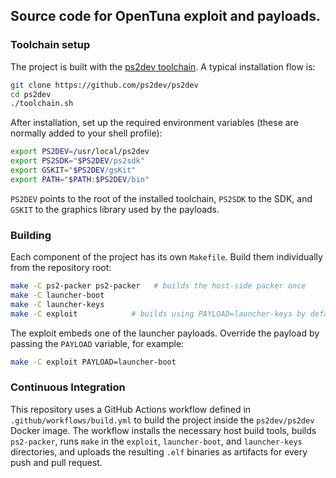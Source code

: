 ## Source code for OpenTuna exploit and payloads.

### Toolchain setup
The project is built with the [ps2dev toolchain](https://github.com/ps2dev/ps2dev). A typical installation flow is:

```bash
git clone https://github.com/ps2dev/ps2dev
cd ps2dev
./toolchain.sh
```

After installation, set up the required environment variables (these are normally added to your shell profile):

```bash
export PS2DEV=/usr/local/ps2dev
export PS2SDK="$PS2DEV/ps2sdk"
export GSKIT="$PS2DEV/gsKit"
export PATH="$PATH:$PS2DEV/bin"
```

`PS2DEV` points to the root of the installed toolchain, `PS2SDK` to the SDK, and `GSKIT` to the graphics library used by the payloads.

### Building
Each component of the project has its own `Makefile`. Build them individually from the repository root:

```bash
make -C ps2-packer ps2-packer   # builds the host-side packer once
make -C launcher-boot
make -C launcher-keys
make -C exploit            # builds using PAYLOAD=launcher-keys by default
```

The exploit embeds one of the launcher payloads. Override the payload by passing the `PAYLOAD` variable, for example:

```bash
make -C exploit PAYLOAD=launcher-boot
```

### Continuous Integration
This repository uses a GitHub Actions workflow defined in `.github/workflows/build.yml` to build the project inside the
`ps2dev/ps2dev` Docker image.
The workflow installs the necessary host build tools, builds `ps2-packer`, runs `make` in the `exploit`, `launcher-boot`, and `launcher-keys` directories, and uploads the resulting `.elf` binaries as artifacts for every push and pull request.

